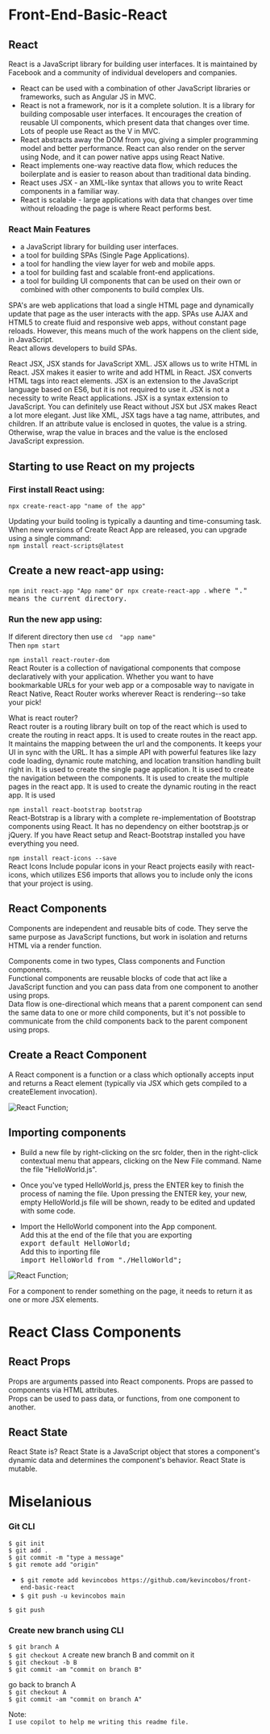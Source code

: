# Front-End-Basic-React

## React
React is a JavaScript library for building user interfaces. It is maintained by Facebook and a community of individual developers and companies.    
-  React can be used with a combination of other JavaScript libraries or frameworks, such as Angular JS in MVC.   
- React is not a framework, nor is it a complete solution. It is a library for building composable user interfaces. It encourages the creation of reusable UI components, which present data that changes over time. Lots of people use React as the V in MVC.   
- React abstracts away the DOM from you, giving a simpler programming model and better performance. React can also render on the server using Node, and it can power native apps using React Native.   
- React implements one-way reactive data flow, which reduces the boilerplate and is easier to reason about than traditional data binding.   
- React uses JSX - an XML-like syntax that allows you to write React components in a familiar way.     
- React is scalable - large applications with data that changes over time without reloading the page is where React performs best. 

### React Main Features
 
- a JavaScript library for building user interfaces.
- a tool for building SPAs (Single Page Applications).
- a tool for handling the view layer for web and mobile apps.
- a tool for building fast and scalable front-end applications.
- a tool for building UI components that can be used on their own or combined with other components to build complex UIs.

SPA's are web applications that load a single HTML page and dynamically update that page as the user interacts with the app. SPAs use AJAX and HTML5 to create fluid and responsive web apps, without constant page reloads. However, this means much of the work happens on the client side, in JavaScript.  
React allows developers to build SPAs.

React JSX, JSX stands for JavaScript XML. JSX allows us to write HTML in React. JSX makes it easier to write and add HTML in React. JSX converts HTML tags into react elements. JSX is an extension to the JavaScript language based on ES6, but it is not required to use it. JSX is not a necessity to write React applications. JSX is a syntax extension to JavaScript. You can definitely use React without JSX but JSX makes React a lot more elegant. Just like XML, JSX tags have a tag name, attributes, and children. If an attribute value is enclosed in quotes, the value is a string. Otherwise, wrap the value in braces and the value is the enclosed JavaScript expression.

## Starting to use React on my projects   
   
### First install React using:   
```npx create-react-app "name of the app"``` 
  
Updating your build tooling is typically a daunting and time-consuming task. When new versions of Create React App are released, you can upgrade using a single command:   
```npm install react-scripts@latest```  

## Create a new react-app using:
```npm init react-app "App name"``` <samp> or </samp> ```npx create-react-app .``` <samp> where "." means the current directory. </samp> 
### Run the new app using:
If diferent directory then use ```cd  "app name"```   
Then ```npm start```  
 
```npm install react-router-dom```   
React Router is a collection of navigational components that compose declaratively with your application. Whether you want to have bookmarkable URLs for your web app or a composable way to navigate in React Native, React Router works wherever React is rendering--so take your pick!
   
What is react router?   
React router is a routing library built on top of the react which is used to create the routing in react apps. It is used to create routes in the react app. It maintains the mapping between the url and the components. It keeps your UI in sync with the URL. It has a simple API with powerful features like lazy code loading, dynamic route matching, and location transition handling built right in. It is used to create the single page application. It is used to create the navigation between the components. It is used to create the multiple pages in the react app. It is used to create the dynamic routing in the react app. It is used 

```npm install react-bootstrap bootstrap```  
React-Botstrap is a library with a complete re-implementation of Bootstrap components using React. It has no dependency on either bootstrap.js or jQuery. If you have React setup and React-Bootstrap installed you have everything you need.   

```npm install react-icons --save```  
React Icons Include popular icons in your React projects easily with react-icons, which utilizes ES6 imports that allows you to include only the icons that your project is using.    
## React Components
Components are independent and reusable bits of code. They serve the same purpose as JavaScript functions, but work in isolation and returns HTML via a render function.   

Components come in two types, Class components and Function components.   
Functional components are reusable blocks of code that act like a JavaScript function and you can pass data from one component to another using props.   
Data flow is one-directional which means that a parent component can send the same data to one or more child components, but it's not possible to communicate from the child components back to the parent component using props.   

## Create a React Component
A React component is a function or a class which optionally accepts input and returns a React element (typically via JSX which gets compiled to a createElement invocation).

![React Function](/img/functionComponent.png);   

## Importing components
- Build a new file by right-clicking on the src folder, then in the right-click contextual menu that appears, clicking on the New File command. Name the file "HelloWorld.js".   

- Once you've typed HelloWorld.js, press the ENTER key to finish the process of naming the file. Upon pressing the ENTER key, your new, empty HelloWorld.js file will be shown, ready to be edited and updated with some code.

- Import the HelloWorld component into the App component.   
Add this at the end of the file that you are exporting   
  <samp> export default HelloWorld; </samp>   
Add this to inporting file    
<samp> import HelloWorld from "./HelloWorld"; </samp>    

![React Function](/img/newComponent.png);


For a component to render something on the page, it needs to return it as one or more JSX elements.

# React Class Components
## React Props
Props are arguments passed into React components. Props are passed to components via HTML attributes.  
Props can be used to pass data, or functions, from one component to another.

## React State
React State is?
React State is a JavaScript object that stores a component's dynamic data and determines the component's behavior. React State is mutable.

# Miselanious
### Git CLI   
```$ git init```   
```$ git add .```   
```$ git commit -m "type a message"```   
```$ git remote add "origin"```  
   - ```$ git remote add kevincobos https://github.com/kevincobos/front-end-basic-react```  
   - ```$ git push -u kevincobos main```   

```$ git push``` 

### Create new branch using CLI
```$ git branch A```   
```$ git checkout A```
create new branch B and commit on it   
```$ git checkout -b B```    
```$ git commit -am "commit on branch B"```    
   
go back to branch A   
```$ git checkout A```       
```$ git commit -am "commit on branch A"```
   
Note:   
```I use copilot to help me writing this readme file.```